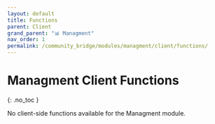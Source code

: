 ```yaml
---
layout: default
title: Functions
parent: Client
grand_parent: "📊 Managment"
nav_order: 1
permalink: /community_bridge/modules/managment/client/functions/
---
```


# Managment Client Functions
{: .no_toc }

No client-side functions available for the Managment module.